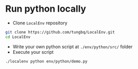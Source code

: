 # Run python locally

- Clone `LocalEnv` repository

```bash
git clone https://github.com/tungbq/LocalEnv.git
cd LocalEnv
```

- Write your own python script at `./env/python/src/` folder
- Execute your script

```bash
./localenv python env/python/demo.py
```
